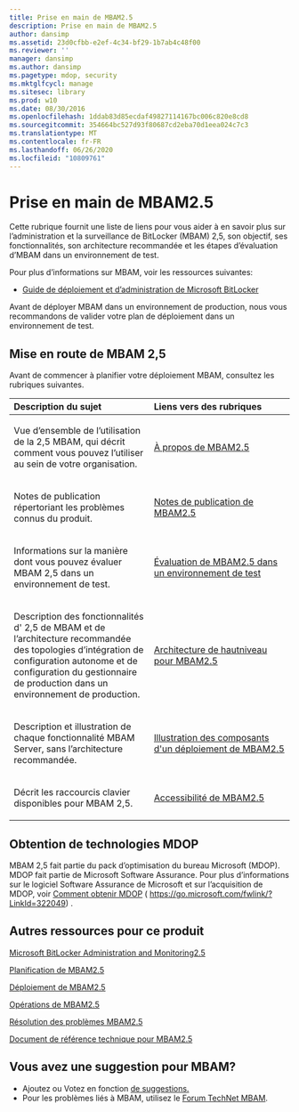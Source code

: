 ```yaml
---
title: Prise en main de MBAM2.5
description: Prise en main de MBAM2.5
author: dansimp
ms.assetid: 23d0cfbb-e2ef-4c34-bf29-1b7ab4c48f00
ms.reviewer: ''
manager: dansimp
ms.author: dansimp
ms.pagetype: mdop, security
ms.mktglfcycl: manage
ms.sitesec: library
ms.prod: w10
ms.date: 08/30/2016
ms.openlocfilehash: 1ddab83d85ecdaf49827114167bc006c820e8cd8
ms.sourcegitcommit: 354664bc527d93f80687cd2eba70d1eea024c7c3
ms.translationtype: MT
ms.contentlocale: fr-FR
ms.lasthandoff: 06/26/2020
ms.locfileid: "10809761"
---
```

# Prise en main de MBAM2.5


Cette rubrique fournit une liste de liens pour vous aider à en savoir plus sur l’administration et la surveillance de BitLocker (MBAM) 2,5, son objectif, ses fonctionnalités, son architecture recommandée et les étapes d’évaluation d’MBAM dans un environnement de test.

Pour plus d’informations sur MBAM, voir les ressources suivantes:

-   [Guide de déploiement et d’administration de Microsoft BitLocker](https://go.microsoft.com/fwlink/?LinkId=396653)

Avant de déployer MBAM dans un environnement de production, nous vous recommandons de valider votre plan de déploiement dans un environnement de test.

## Mise en route de MBAM 2,5


Avant de commencer à planifier votre déploiement MBAM, consultez les rubriques suivantes.

<table>
<colgroup>
<col width="50%" />
<col width="50%" />
</colgroup>
<thead>
<tr class="header">
<th align="left">Description du sujet</th>
<th align="left">Liens vers des rubriques</th>
</tr>
</thead>
<tbody>
<tr class="odd">
<td align="left"><p>Vue d’ensemble de l’utilisation de la 2,5 MBAM, qui décrit comment vous pouvez l’utiliser au sein de votre organisation.</p></td>
<td align="left"><p><a href="about-mbam-25.md" data-raw-source="[About MBAM 2.5](about-mbam-25.md)">À propos de MBAM2.5</a></p></td>
</tr>
<tr class="even">
<td align="left"><p>Notes de publication répertoriant les problèmes connus du produit.</p></td>
<td align="left"><p><a href="release-notes-for-mbam-25.md" data-raw-source="[Release Notes for MBAM 2.5](release-notes-for-mbam-25.md)">Notes de publication de MBAM2.5</a></p></td>
</tr>
<tr class="odd">
<td align="left"><p>Informations sur la manière dont vous pouvez évaluer MBAM 2,5 dans un environnement de test.</p></td>
<td align="left"><p><a href="evaluating-mbam-25-in-a-test-environment.md" data-raw-source="[Evaluating MBAM 2.5 in a Test Environment](evaluating-mbam-25-in-a-test-environment.md)">Évaluation de MBAM2.5 dans un environnement de test</a></p></td>
</tr>
<tr class="even">
<td align="left"><p>Description des fonctionnalités d' 2,5 de MBAM et de l’architecture recommandée des topologies d’intégration de configuration autonome et de configuration du gestionnaire de production dans un environnement de production.</p></td>
<td align="left"><p><a href="high-level-architecture-for-mbam-25.md" data-raw-source="[High-Level Architecture for MBAM 2.5](high-level-architecture-for-mbam-25.md)">Architecture de hautniveau pour MBAM2.5</a></p></td>
</tr>
<tr class="odd">
<td align="left"><p>Description et illustration de chaque fonctionnalité MBAM Server, sans l’architecture recommandée.</p></td>
<td align="left"><p><a href="illustrated-features-of-an-mbam-25-deployment.md" data-raw-source="[Illustrated Features of an MBAM 2.5 Deployment](illustrated-features-of-an-mbam-25-deployment.md)">Illustration des composants d'un déploiement de MBAM2.5</a></p></td>
</tr>
<tr class="even">
<td align="left"><p>Décrit les raccourcis clavier disponibles pour MBAM 2,5.</p></td>
<td align="left"><p><a href="accessibility-for-mbam-25.md" data-raw-source="[Accessibility for MBAM 2.5](accessibility-for-mbam-25.md)">Accessibilité de MBAM2.5</a></p></td>
</tr>
</tbody>
</table>

 

## Obtention de technologies MDOP


MBAM 2,5 fait partie du pack d’optimisation du bureau Microsoft (MDOP). MDOP fait partie de Microsoft Software Assurance. Pour plus d’informations sur le logiciel Software Assurance de Microsoft et sur l’acquisition de MDOP, voir [Comment obtenir MDOP](https://go.microsoft.com/fwlink/?LinkId=322049) ( https://go.microsoft.com/fwlink/?LinkId=322049) .

## <a href="" id="other-resources-for-this-product-"></a>Autres ressources pour ce produit


[Microsoft BitLocker Administration and Monitoring2.5](index.md)

[Planification de MBAM2.5](planning-for-mbam-25.md)

[Déploiement de MBAM2.5](deploying-mbam-25.md)

[Opérations de MBAM2.5](operations-for-mbam-25.md)

[Résolution des problèmes MBAM2.5](troubleshooting-mbam-25.md)

[Document de référence technique pour MBAM2.5](technical-reference-for-mbam-25.md)

## Vous avez une suggestion pour MBAM?
- Ajoutez ou Votez en fonction [de suggestions.](http://mbam.uservoice.com/forums/268571-microsoft-bitlocker-administration-and-monitoring) 
- Pour les problèmes liés à MBAM, utilisez le [Forum TechNet MBAM](https://social.technet.microsoft.com/Forums/home?forum=mdopmbam).

 

 






